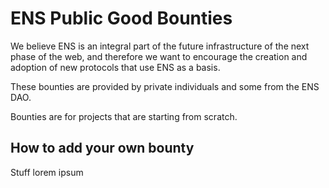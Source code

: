 # ENS Public Good Bounties

We believe ENS is an integral part of the future infrastructure of the next phase of the web, and therefore we want to encourage the creation and adoption of new protocols that use ENS as a basis.

These bounties are provided by private individuals and some from the ENS DAO.

Bounties are for projects that are starting from scratch. 

## How to add your own bounty

Stuff lorem ipsum
